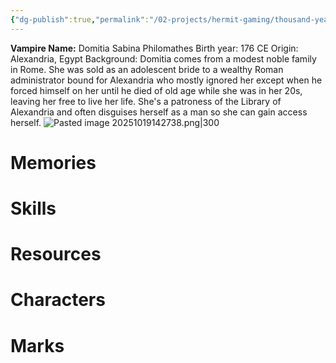 ```yaml
---
{"dg-publish":true,"permalink":"/02-projects/hermit-gaming/thousand-year-old-vampire/2025-playthrough/2025-thousand-year-old-vampire-playthrough/"}
---
```


**Vampire Name:** Domitia Sabina Philomathes
Birth year: 176 CE
Origin:  Alexandria, Egypt
Background:  Domitia comes from a modest noble family in Rome.  She was sold as an adolescent bride to a wealthy Roman administrator bound for Alexandria who mostly ignored her except when he forced himself on her until he died of old age while she was in her 20s, leaving her free to live her life.  She's a patroness of the Library of Alexandria and often disguises herself as a man so she can gain access herself.
![Pasted image 20251019142738.png|300](/img/user/Pasted%20image%2020251019142738.png)
# Memories
# Skills
# Resources
# Characters
# Marks
